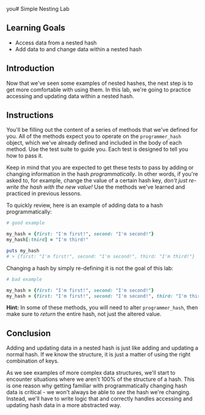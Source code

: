  you# Simple Nesting Lab

## Learning Goals

- Access data from a nested hash
- Add data to and change data within a nested hash

## Introduction

Now that we've seen some examples of nested hashes, the next step is to get more
comfortable with using them. In this lab, we're going to practice accessing and
updating data within a nested hash.

## Instructions

You'll be filling out the content of a series of methods that we've defined for
you. All of the methods expect you to operate on the `programmer_hash` object,
which we've already defined and included in the body of each method. Use the
test suite to guide you. Each test is designed to tell you how to pass it.

Keep in mind that you are expected to get these tests to pass by adding or
changing information in the hash *programmatically*. In other words, if you're
asked to, for example, change the value of a certain hash key, *don't just
re-write the hash with the new value!* Use the methods we've learned and
practiced in previous lessons.

To quickly review, here is an example of adding data to a hash
programmatically:

```ruby
# good example

my_hash = {first: "I'm first!", second: "I'm second!"}
my_hash[:third] = "I'm third!"

puts my_hash
# > {first: "I'm first!", second: "I'm second!", third: "I'm third!"}
```

Changing a hash by simply re-defining it is not the goal of this lab:

```ruby
# bad example

my_hash = {first: "I'm first!", second: "I'm second!"}
my_hash = {first: "I'm first!", second: "I'm second!", third: "I'm third!"}
```

**Hint:** In some of these methods, you will need to alter `programmer_hash`,
then make sure to _return_ the entire hash, not just the altered value.

## Conclusion

Adding and updating data in a nested hash is just like adding and updating a
normal hash. If we know the structure, it is just a matter of using the right
combination of keys.

As we see examples of more complex data structures, we'll start to encounter
situations where we aren't 100% of the structure of a hash. This is one reason
why getting familiar with programmatically changing hash data is critical - we
won't always be able to _see_ the hash we're changing. Instead, we'll have to
write logic that and correctly handles accessing and updating hash data in a
more abstracted way.
